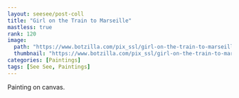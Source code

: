 ```yaml
---
layout: seesee/post-coll
title: "Girl on the Train to Marseille"
mastless: true
rank: 120
image:
  path: "https://www.botzilla.com/pix_ssl/girl-on-the-train-to-marseille.jpg"
  thumbnail: "https://www.botzilla.com/pix_ssl/girl-on-the-train-to-marseille.jpg"
categories: [Paintings]
tags: [See See, Paintings]
---
```


Painting on canvas.



